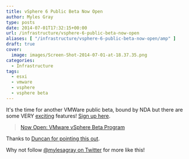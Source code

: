 ```yaml
---
title: vSphere 6 Public Beta Now Open
author: Myles Gray
type: posts
date: 2014-07-01T17:32:15+00:00
url: /infrastructure/vsphere-6-public-beta-now-open
aliases: [ "/infrastructure/vsphere-6-public-beta-now-open/amp" ]
draft: true
cover:
  image: images/Screen-Shot-2014-07-01-at-18.37.35.png
categories:
  - Infrastructure
tags:
  - esxi
  - vmware
  - vsphere
  - vsphere beta
---
```


It's the time for another VMWare public beta, bound by NDA but there are some VERY [exciting][1] features! [Sign up here][2].

> [Now Open: VMware vSphere Beta Program](https://blogs.vmware.com/vsphere/2014/06/now-open-vmware-vsphere-beta-program.html)

Thanks to [Duncan for pointing this out][3].

Why not follow [@mylesagray on Twitter][4] for more like this!

 [1]: https://blogs.vmware.com/vsphere/2014/06/virtual-volumes-public-beta.html
 [2]: https://communities.vmware.com/community/vmtn/vsphere-beta
 [3]: http://www.yellow-bricks.com/2014/07/01/public-vsphere-beta-sign-provide-feedback-now/
 [4]: https://twitter.com/mylesagray
